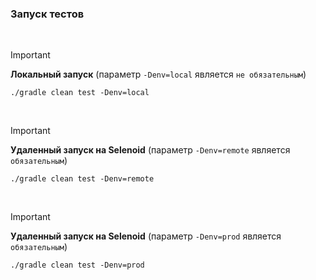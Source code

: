### Запуск тестов

<br>

> [!IMPORTANT]
> **Локальный запуск** (параметр `-Denv=local` является `не обязательным`)
> ```
> ./gradle clean test -Denv=local
> ```

<br>

> [!IMPORTANT]
> **Удаленный запуск на Selenoid** (параметр `-Denv=remote` является `обязательным`)
> ```
> ./gradle clean test -Denv=remote
> ```

<br>

> [!IMPORTANT]
> **Удаленный запуск на Selenoid** (параметр `-Denv=prod` является `обязательным`)
> ```
> ./gradle clean test -Denv=prod
> ```
